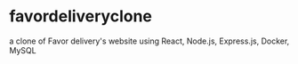 # favordeliveryclone
a clone of Favor delivery's website using React, Node.js, Express.js, Docker, MySQL

